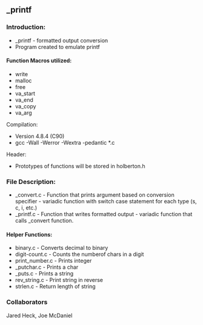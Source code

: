 ## _printf
### Introduction:
* _printf - formatted output conversion
* Program created to emulate printf
#### Function Macros utilized:
* write
* malloc
* free
* va_start
* va_end
* va_copy
* va_arg

Compilation:
* Version  4.8.4 (C90)
* gcc -Wall -Werror -Wextra -pedantic *.c

Header:
* Prototypes of functions will be stored in holberton.h

### File Description:
* _convert.c - Function that prints argument based on conversion specifier -
variadic function with switch case statement for each type (s, c, i, etc.)
* _printf.c - Function that writes formatted output - variadic function that
calls _convert function.
#### Helper Functions:
* binary.c - Converts decimal to binary
* digit-count.c - Counts the numberof chars in a digit
* print_number.c - Prints integer
* _putchar.c - Prints a char
* _puts.c - Prints a string
* rev_string.c - Print string in reverse
* strlen.c - Return length of string
### Collaborators
Jared Heck, Joe McDaniel